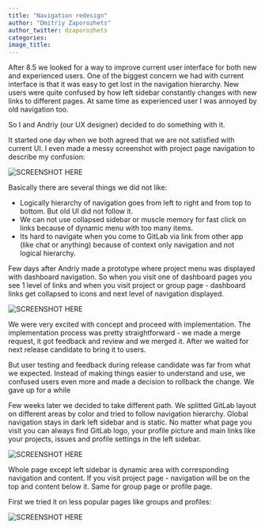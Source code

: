 ```yaml
---
title: "Navigation redesign"
author: "Dmitriy Zaporozhets"
author_twitter: dzaporozhets
categories: 
image_title: 
---
```


After 8.5 we looked for a way to improve current user interface for both new and 
experienced users. One of the biggest concern we had with current interface is 
that it was easy to get lost in the navigation hierarchy. New users were quite 
confused by how left sidebar constantly changes with new links to different pages. 
At same time as experienced user I was annoyed by old navigation too. 

So I and Andriy (our UX designer) decided to do something with it.

<!--more-->

It started one day when we both agreed that we are not satisfied with current UI.
I even made a messy screenshot with project page navigation to describe my confusion: 

![SCREENSHOT HERE](/images/navigation-redesign/old-pr-nav.png)

Basically there are several things we did not like: 

* Logically hierarchy of navigation goes from left to right and from top to bottom. 
But old UI did not follow it.
* We can not use collapsed sidebar or muscle memory for fast click on links because of 
dynamic menu with too many items.
* Its hard to navigate when you come to GitLab via link from other 
app (like chat or anything) because of context only navigation and not logical hierarchy. 


Few days after Andriy made a prototype where project menu was displayed with 
dashboard navigation. So when you visit one of dashboard pages you see 1 level 
of links and when you visit project or group page - dashboard links get collapsed to 
icons and next level of navigation displayed. 

![SCREENSHOT HERE](/images/navigation-redesign/CHANGE_ME.png)

We were very excited with concept and proceed with implementation. The implementation
process was pretty straightforward - we made a merge request, it got feedback and review
and we merged it. After we waited for next release candidate to bring it to users.

But user testing and feedback during release candidate was far from what we expected.
Instead of making things easier to understand and use, we confused users even more 
and made a decision to rollback the change. We gave up for a while

Few weeks later we decided to take different path. We splitted GitLab layout 
on different areas by color and tried to follow navigation hierarchy. 
Global navigation stays in dark left sidebar and is static. No matter what 
page you visit you can always find GitLab logo, your profile picture and main links
like your projects, issues and profile settings in the left sidebar. 
 
![SCREENSHOT HERE](/images/navigation-redesign/nav-exp.png)

Whole page except left sidebar is dynamic area with corresponding navigation and content. 
If you visit project page - navigation will be on the top and content below it. 
Same for group page or profile page. 

First we tried it on less popular pages like groups and profiles: 

![SCREENSHOT HERE](/images/navigation-redesign/group-nav.png)

